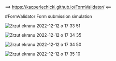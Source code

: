 ==> https://kacperlechicki.github.io/FormValidator/ <==

#FormValidator
Form submission simulation

![Zrzut ekranu 2022-12-12 o 17 33 51](https://user-images.githubusercontent.com/118530164/207101290-ec700a64-fca8-4972-b2b1-cb1d907b9586.png)

![Zrzut ekranu 2022-12-12 o 17 34 35](https://user-images.githubusercontent.com/118530164/207101330-1e1b28a4-c033-4da5-b00c-6af43324b37a.png)

![Zrzut ekranu 2022-12-12 o 17 34 50](https://user-images.githubusercontent.com/118530164/207101359-6b63571c-4124-4dc2-a5c3-541ff02a822c.png)

![Zrzut ekranu 2022-12-12 o 17 35 10](https://user-images.githubusercontent.com/118530164/207101393-fde7c225-25d2-43ca-b96f-6f9af1070eb2.png)
